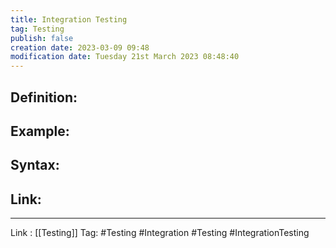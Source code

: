 ```yaml
---
title: Integration Testing
tag: Testing
publish: false
creation date: 2023-03-09 09:48
modification date: Tuesday 21st March 2023 08:48:40
---
```


## Definition:
## Example:
## Syntax:
## Link:
---
Link : [[Testing]]
Tag: #Testing #Integration #Testing #IntegrationTesting